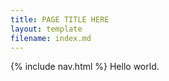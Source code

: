 ```yaml
---
title: PAGE TITLE HERE
layout: template
filename: index.md
--- 
```


<html lang="en">
  <body>
    {% include nav.html %}
Hello world.
    </body>
</html>